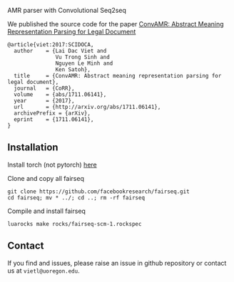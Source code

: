 AMR parser with Convolutional Seq2seq


We published the source code for the paper [ConvAMR: Abstract Meaning Representation Parsing for Legal Document](https://arxiv.org/abs/1711.06141)
```
@article{viet:2017:SCIDOCA,
  author    = {Lai Dac Viet and
               Vu Trong Sinh and
               Nguyen Le Minh and
               Ken Satoh},
  title     = {ConvAMR: Abstract meaning representation parsing for legal document},
  journal   = {CoRR},
  volume    = {abs/1711.06141},
  year      = {2017},
  url       = {http://arxiv.org/abs/1711.06141},
  archivePrefix = {arXiv},
  eprint    = {1711.06141},
}
```
## Installation

Install torch (not pytorch) [here](http://torch.ch/docs/getting-started.html)

Clone and copy all fairseq
```
git clone https://github.com/facebookresearch/fairseq.git
cd fairseq; mv * ../; cd ..; rm -rf fairseq
```

Compile and install fairseq
```
luarocks make rocks/fairseq-scm-1.rockspec
```

## Contact
If you find and issues, please raise an issue in github repository or contact us at ``vietl@uoregon.edu``.
